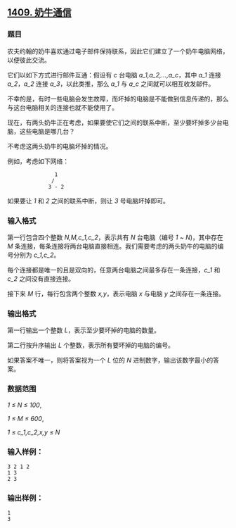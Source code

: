## [1409. 奶牛通信](https://www.acwing.com/problem/content/1411/)

### 题目

农夫约翰的奶牛喜欢通过电子邮件保持联系，因此它们建立了一个奶牛电脑网络，以便彼此交流。

它们以如下方式进行邮件互通：假设有 *c* 台电脑 *a_1,a_2,…,a_c*，其中 *a_1* 连接 *a_2*，*a_2* 连接 *a_3*，以此类推，那么 *a_1* 与 *a_c* 之间就可以相互收发邮件。

不幸的是，有时一些电脑会发生故障，而坏掉的电脑是不能做到信息传递的，那么与这台电脑相关的连接也就不能使用了。

现在，有两头奶牛正在考虑，如果要使它们之间的联系中断，至少要坏掉多少台电脑，这些电脑是哪几台？

不考虑这两头奶牛的电脑坏掉的情况。

例如，考虑如下网络：

```
               1
              /
             3 - 2
```

如果要让 *1* 和 *2* 之间的联系中断，则让 *3* 号电脑坏掉即可。

### 输入格式

第一行包含四个整数 *N,M,c_1,c_2*，表示共有 *N* 台电脑（编号 *1 ~ N*)，其中存在 *M* 条连接，每条连接将两台电脑直接相连。我们需要考虑的两头奶牛的电脑的编号分别为 *c_1,c_2*。

每个连接都是唯一的且是双向的，任意两台电脑之间最多存在一条连接，*c_1* 和 *c_2* 之间没有直接连接。

接下来 *M* 行，每行包含两个整数 *x,y*，表示电脑 *x* 与电脑 *y* 之间存在一条连接。

### 输出格式

第一行输出一个整数 *L*，表示至少要坏掉的电脑的数量。

第二行按升序输出 *L* 个整数，表示所有要坏掉的电脑的编号。

如果答案不唯一，则将答案视为一个 *L* 位的 *N* 进制数字，输出该数字最小的答案。

### 数据范围

*1 ≤ N ≤ 100*,

*1 ≤ M ≤ 600*,

*1 ≤ c_1,c_2,x,y ≤ N*

### 输入样例：

```
3 2 1 2
1 3
2 3
```

### 输出样例：

```
1
3
```
